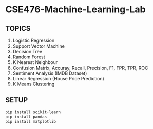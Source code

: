 # CSE476-Machine-Learning-Lab

 ## TOPICS

 01. Logistic Regression
 02. Support Vector Machine
 03. Decision Tree
 04. Random Forest
 05. K Nearest Neighbour
 06. Confusion Matrix, Accuray, Recall, Precision, F1, FPR, TPR, ROC
 07. Sentiment Analysis (IMDB Dataset)
 08. Linear Regression (House Price Prediction)
 09. K Means Clustering
 
## SETUP

```python
pip install scikit-learn
pip install pandas
pip install matplotlib
```
